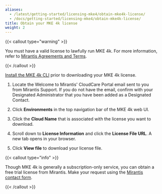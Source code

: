```yaml
---
aliases:
  - /latest/getting-started/licensing-mke4/obtain-mke4k-license/
  - /docs/getting-started/licensing-mke4/obtain-mke4k-license/
title: Obtain your MKE 4k license
weight: 2
---
```


{{< callout type="warning" >}}

You must have a valid license to lawfully run MKE 4k. For more
information, refer to [Mirantis Agreements and Terms](https://legal.mirantis.com/).

{{< /callout >}}

[Install the MKE 4k CLI](../install-mke-4k-cli) prior to downloading your MKE
4k license.

1. Locate the Welcome to Mirantis' CloudCare Portal email sent to you from Mirantis
   Support. If you do not have the email, confirm with your Designated Administrator
   that you have been added as a Designated Contact.

2. Click **Environments** in the top navigation bar of the MKE 4k web UI.

3. Click the **Cloud Name** that is associated with the license you want to download.

4. Scroll down to **License Information** and click the **License File URL**. 
   A new tab opens in your browser.

5. Click **View file** to download your license file.

{{< callout type="info" >}}

Though MKE 4k is generally a subscription-only service, you can obtain a free trial license from Mirantis. Make your request using the [Mirantis contact form](https://www.mirantis.com/contact).

{{< /callout >}}
